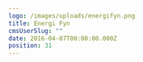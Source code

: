 ```yaml
---
logo: /images/uploads/energifyn.png
title: Energi Fyn
cmsUserSlug: ""
date: 2016-04-07T00:00:00.000Z
position: 31
---
```



